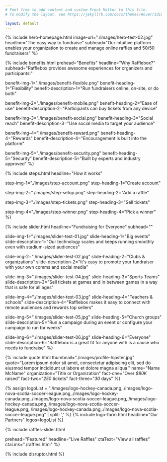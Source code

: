 ```yaml
---
# Feel free to add content and custom Front Matter to this file.
# To modify the layout, see https://jekyllrb.com/docs/themes/#overriding-theme-defaults

layout: default
---
```


{% 
include hero-homepage.html 
image-url="./images/hero-test-02.jpg" 
headline="The easy way to fundraise" 
subhead="Our intuitive platform enables your organization to create and manage online raffles and 50/50 fundraisers" 
%}


{%
include benefits.html
prehead="Benefits"
headline="Why Rafflebox?"
subhead="Rafflebox provides awesome experiences for organizers and participants!"

benefit-img-1="./images/benefit-flexible.png"
benefit-heading-1="Flexibility"
benefit-description-1="Run fundraisers online, on-site, or do both"

benefit-img-2="./images/benefit-mobile.png"
benefit-heading-2="Ease of use"
benefit-description-2="Participants can buy tickets from any device"

benefit-img-3="./images/benefit-social.png"
benefit-heading-3="Social reach"
benefit-description-3="Use social media to target your audience"

benefit-img-4="./images/benefit-reward.png"
benefit-heading-4="Rewards"
benefit-description-4="Encouragement is built into the platform"

benefit-img-5="./images/benefit-security.png"
benefit-heading-5="Security"
benefit-description-5="Built by experts and industry approved"
%}


{%
include steps.html
headline="How it works"

step-img-1="./images/step-account.png"
step-heading-1="Create account"

step-img-2="./images/step-setup.png"
step-heading-2="Add a raffle"

step-img-3="./images/step-tickets.png"
step-heading-3="Sell tickets"

step-img-4="./images/step-winner.png"
step-heading-4="Pick a winner"
%}


{%
include slider.html
headline="Fundraising for Everyone"
subhead=""


slide-img-1="./images/slider-test-01.jpg"
slide-heading-1="Big events"
slide-description-1="Our technology scales and keeps running smoothly even with stadium-sized audiences"

slide-img-2="./images/slider-test-02.jpg"
slide-heading-2="Clubs & organizations"
slide-description-2="It's easy to promote your fundraiser with your own comms and social media"

slide-img-3="./images/slider-test-04.jpg"
slide-heading-3="Sports Teams"
slide-description-3="Sell tickets at games and in between games in a way that is safe for all ages"

slide-img-4="./images/slider-test-03.jpg"
slide-heading-4="Teachers & schools"
slide-description-4="Rafflebox makes it easy to connect with remote audiences and rewards top sellers"

slide-img-5="./images/slider-test-05.jpg"
slide-heading-5="Church groups"
slide-description-5="Run a campaign during an event or configure your campaign to run for weeks"

slide-img-6="./images/slider-test-06.jpg"
slide-heading-6="Everyone"
slide-description-6="Rafflebox is a great fit for anyone with is a cause who needs to fundraise"
%}


{%
include quote.html
thumbnail="./images/profile-hipster.jpg"
quote="Lorem ipsum dolor sit amet, consectetur adipiscing elit, sed do eiusmod tempor incididunt ut labore et dolore magna aliqua."
name="Name McName"
organization="Title or Organization"
fact-one="Over <em>$80K</em> raised"
fact-two="<em>250</em> tickets"
fact-three="<em>30</em> days"
%}


{% assign logoList = "./images/logo-hockey-canada.png,./images/logo-nova-scotia-soccer-league.png,./images/logo-hockey-canada.png,./images/logo-nova-scotia-soccer-league.png,./images/logo-hockey-canada.png,./images/logo-nova-scotia-soccer-league.png,./images/logo-hockey-canada.png,./images/logo-nova-scotia-soccer-league.png" | split: ',' %}
{%
include logo-farm.html
headline="Our Partners"
logos=logoList
%}


{%
include raffles-slider.html

prehead="Featured"
headline="Live Raffles"
ctaText="View all raffles"
ctaLink="./raffles.html"
%}

{%
include disruptor.html
%}

